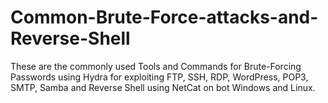 # Common-Brute-Force-attacks-and-Reverse-Shell
These are the commonly used Tools and Commands for Brute-Forcing Passwords using Hydra for exploiting FTP, SSH, RDP, WordPress, POP3, SMTP, Samba and Reverse Shell using NetCat on bot Windows and Linux.
